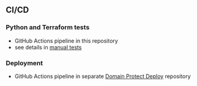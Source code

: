 ## CI/CD

### Python and Terraform tests

* GitHub Actions pipeline in this repository
* see details in [manual tests](manual-tests.md)

### Deployment

* GitHub Actions pipeline in separate [Domain Protect Deploy](https://github.com/domain-protect/terraform-aws-domain-protect-deploy) repository
